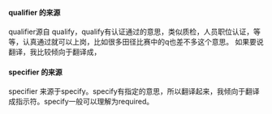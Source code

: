 #### qualifier 的来源
qualifier源自 qualify，qualify有认证通过的意思，类似质检，人员职位认证，等等，认真通过就可以上岗，比如很多田径比赛中的q也差不多这个意思。
如果要说翻译，我比较倾向于翻译成，

#### specifier 的来源
specifier 来源于specify。specify有指定的意思，所以翻译起来，我倾向于翻译成指示符。specify一般可以理解为required。
